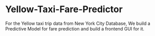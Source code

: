 # Yellow-Taxi-Fare-Predictor
For the Yellow taxi trip data from New York City Database, We build a Predictive Model for fare prediction and build a frontend GUI for it.
